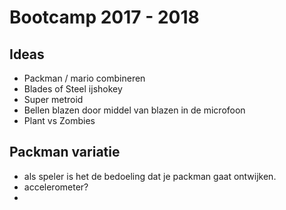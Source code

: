 # Bootcamp 2017 - 2018

## Ideas
- Packman / mario combineren
- Blades of Steel ijshokey
- Super metroid
- Bellen blazen door middel van blazen in de microfoon
- Plant vs Zombies

## Packman variatie
- als speler is het de bedoeling dat je packman gaat ontwijken.
- accelerometer?
- 
